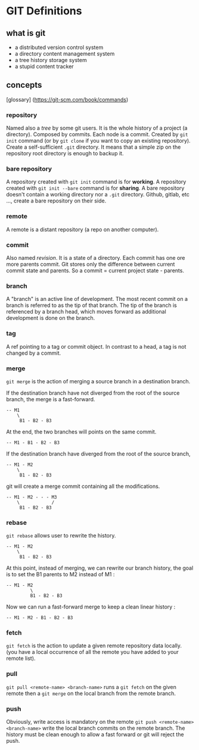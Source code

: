 # GIT Definitions

## what is git
- a distributed version control system
- a directory content management system
- a tree history storage system
- a stupid content tracker

## concepts

[glossary] (https://git-scm.com/book/commands)

### repository
Named also a *tree* by some git users.
It is the whole history of a project (a directory).
Composed by commits. Each node is a commit.
Created by `git init` command (or by `git clone` if you want to copy an existing repository).
Create a self-sufficient `.git` directory. It means that a simple zip on the repository root directory is enough to backup it.

### bare repository
A repository created with `git init` command is for **working**.
A repository created with `git init --bare` command is for **sharing**.
A bare repository doesn't contain a working directory nor a `.git` directory.
Github, gitlab, etc ..., create a bare repository on their side.

### remote
A remote is a distant repository (a repo on another computer).

### commit
Also named *revision*.
It is a state of a directory.
Each commit has one ore more parents commit.
Git stores only the difference between current commit state and parents. So a commit = current project state - parents.

### branch
A "branch" is an active line of development. 
The most recent commit on a branch is referred to as the tip of that branch. The tip of the branch is referenced by a branch head, which moves forward as additional development is done on the branch.

### tag
A ref pointing to a tag or commit object. In contrast to a head, a tag is not changed by a commit.

### merge
`git merge` is the action of merging a source branch in a destination branch.

If the destination branch have not diverged from the root of the source branch, the merge is a fast-forward.
```
-- M1
    \            
     B1 - B2 - B3
```

At the end, the two branches will points on the same commit.
```
-- M1 - B1 - B2 - B3
```

If the destination branch have diverged from the root of the source branch, 
```
-- M1 - M2 
    \            
     B1 - B2 - B3
```

git will create a merge commit containing all the modifications.
```
-- M1 - M2 - - - M3
    \            /
     B1 - B2 - B3
```

### rebase
`git rebase` allows user to rewrite the history.
```
-- M1 - M2 
    \            
     B1 - B2 - B3
```

At this point, instead of merging, we can rewrite our branch history, the goal is to set the B1 parents to M2 instead of M1 :
```
-- M1 - M2 
         \         
         B1 - B2 - B3
```

Now we can run a fast-forward merge to keep a clean linear history :
```
-- M1 - M2 - B1 - B2 - B3
```

### fetch
`git fetch` is the action to update a given remote repository data locally. (you have a local occurrence of all the remote you have added to your remote list).

### pull
`git pull <remote-name> <branch-name>` runs a `git fetch` on the given remote then a `git merge` on the local branch from the remote branch.

### push
Obviously, write access is mandatory on the remote
`git push <remote-name> <branch-name>` write the local branch commits on the remote branch.
The history must be clean enough to allow a fast forward or git will reject the push.


